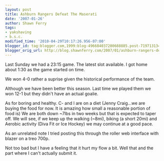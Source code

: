```yaml
---
layout: post
title: Ashburn Rangers Defeat The Maserati
date: '2007-01-26'
author: Shawn Ferry
tags:
- yakshaving
- b.s.c.
modified_time: '2010-04-29T10:17:26.956-07:00'
blogger_id: tag:blogger.com,1999:blog-496684037280688885.post-7197131341517928283
blogger_orig_url: http://blog.shawnferry.com/2007/01/ashburn-rangers-defeat-maserati.html
---
```


Last Sunday we had a 23:15 game. The latest slot available. I got home about
1:30 as the game started on time.  

We won 4-0 rather a suprise given the historical performance of the team.

Although we have been better this season. Last time we played them we won 12-1
but they didn't have an actual goalie.

As for boring and healthy. C- and I are on a diet (Jenny Craig...we are buying
the food for now. It is amazing how small a reasonable portion of food is) We
are both down ~7lbs in two weeks but that is expected to taper off. We will
see, if we keep up the walking (~8mi), biking (a short 20mi) and Aerobic
activity (Diva Fit or Ice Hockey) we may continue at a good pace.

As an unrelated note I tried posting this through the roller web interface
with blazer on a treo 700p.

Not too bad but I have a feeling that it hurt my flow a bit. Well that and the
part where I can't actually submit it.

